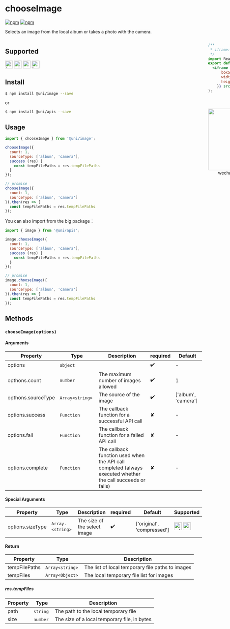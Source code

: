 # chooseImage 

[![npm](https://img.shields.io/npm/v/@uni/apis.svg)](https://www.npmjs.com/package/@uni/apis) [![npm](https://img.shields.io/npm/v/@uni/image.svg)](https://www.npmjs.com/package/@uni/image)

Selects an image from the local album or takes a photo with the camera.

<div style="display: flex;flex-direction: row;justify-content: space-between;">
<div style="margin-right: 20px;">

## Supported

<img alt="browser" src="https://gw.alicdn.com/tfs/TB1uYFobGSs3KVjSZPiXXcsiVXa-200-200.svg" width="25px" height="25px" title="h5" /> <img alt="miniApp" src="https://gw.alicdn.com/tfs/TB1bBpmbRCw3KVjSZFuXXcAOpXa-200-200.svg" width="25px" height="25px" title="ali miniprogram" /> <img alt="wechatMiniprogram" src="https://img.alicdn.com/tfs/TB1slcYdxv1gK0jSZFFXXb0sXXa-200-200.svg" width="25px" height="25px" title="wechatMiniprogram"> <img alt="bytedanceMicroApp" src="https://gw.alicdn.com/tfs/TB1jFtVzO_1gK0jSZFqXXcpaXXa-200-200.svg" width="25px" height="25px" title="bytedanceMicroApp">

## Install

```bash
$ npm install @uni/image --save
```
or
```bash
$ npm install @uni/apis --save
```
## Usage

```javascript
import { chooseImage } from '@uni/image';

chooseImage({
  count: 1,
  sourceType: ['album', 'camera'],
  success (res) {
    const tempFilePaths = res.tempFilePaths
  }
});

// promise
chooseImage({
  count: 1,
  sourceType: ['album', 'camera']
}).then(res => {
  const tempFilePaths = res.tempFilePaths
});

```

You can also import from the big package：
```js
import { image } from '@uni/apis';

image.chooseImage({
  count: 1,
  sourceType: ['album', 'camera'],
  success (res) {
    const tempFilePaths = res.tempFilePaths
  }
});

// promise
image.chooseImage({
  count: 1,
  sourceType: ['album', 'camera']
}).then(res => {
  const tempFilePaths = res.tempFilePaths
});
```

## Methods

### `chooseImage(options)`

#### Arguments

| Property | Type | Description | required | Default |
| --- | --- | --- | --- | --- |
| options | `object`  |  | ✔️ | - |
| opthons.count | `number` | The maximum number of images allowed | ✔️ | 1 |
| opthons.sourceType | `Array<string>`  | The source of the image | ✔️ | ['album', 'camera'] |
| options.success | `Function`  | The callback function for a successful API call | ✘ | - |
| options.fail | `Function`  | The callback function for a failed API call | ✘ | - |
| options.complete | `Function`  | The callback function used when the API call completed (always executed whether the call succeeds or fails) | ✘ | - |

#### Special Arguments

| Property | Type | Description | required | Default | Supported |
| --- | --- | --- | --- | --- | -- |
| options.sizeType | `Array.<string>`  | The size of the select image | ✔️ | ['original', 'compressed'] | <img alt="miniApp" src="https://gw.alicdn.com/tfs/TB1bBpmbRCw3KVjSZFuXXcAOpXa-200-200.svg" width="25px" height="25px" title="ali miniprogram" /> <img alt="wechatMiniprogram" src="https://img.alicdn.com/tfs/TB1slcYdxv1gK0jSZFFXXb0sXXa-200-200.svg" width="25px" height="25px" title="wechatMiniprogram"> |

#### Return

| Property | Type | Description |
| --- | --- | --- |
| tempFilePaths | `Array<string>`  | The list of local temporary file paths to images |
| tempFiles | `Array<Object>` | The local temporary file list for images |

##### res.tempFiles

| Property | Type | Description |
| --- | --- | --- |
| path | `string`  | The path to the local temporary file |
| size | `number`  | The size of a local temporary file, in bytes |

</div>
<div>

```jsx | inline
/**
 * iframe: true
 */
import React from 'react';
export default () => (
  <iframe style={{
      boxShadow: '0 2px 15px rgba(0,0,0,0.1)',
      width: '375px',
      height: '700px'
    }} src='https://herbox-embed.alipay.com/p/uni/uni?previewZoom=100&view=preview&defaultPage=pages/image/index&topSlider=false'></iframe>
);
```

<div style="display: flex;margin-top: 50px;">
  <div>
    <img src="https://img.alicdn.com/imgextra/i4/O1CN01glSUyh1FfucijRlur_!!6000000000515-0-tps-608-622.jpg" width="200" height="200" />
    <div style="text-align: center;">wechat miniprogram</div>
  </div>
</div>

</div>
</div>
